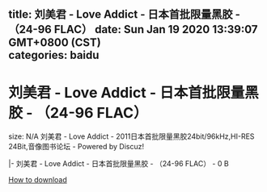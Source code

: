 
title: 刘美君 - Love Addict - 日本首批限量黑胶 - （24-96 FLAC）
date: Sun Jan 19 2020 13:39:07 GMT+0800 (CST)    
categories: baidu
---

# 刘美君 - Love Addict - 日本首批限量黑胶 - （24-96 FLAC）
size: N/A
 刘美君 - Love Addict - 2011日本首批限量黑胶24bit/96kHz,HI-RES 24Bit,音像图书论坛 - Powered by Discuz!
 
|- 刘美君 - Love Addict - 日本首批限量黑胶 - （24-96 FLAC） - 0 B

[How to download](https://bpcam.bemobtrk.com/go/2ceec3aa-1ca2-46d6-b9ff-aaa5c184517c?jno=4106)